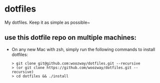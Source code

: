 # dotfiles
My dotfiles. Keep it as simple as possible~
## use this dotfile repo on multiple machines:
- On any new Mac with zsh, simply run the following commands to install dotfiles:
  ```shell
  > git clone git@github.com:woozway/dotfiles.git --recursive
  > (or git clone https://github.com/woozway/dotfiles.git --recursive)
  > cd dotfiles && ./install
  ```
